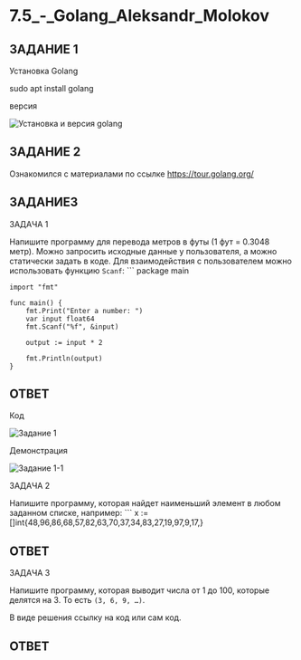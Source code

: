 # 7.5_-_Golang_Aleksandr_Molokov

## ЗАДАНИЕ 1

Установка Golang

sudo apt install golang

версия

![Установка и версия golang](https://user-images.githubusercontent.com/109212419/209213114-55178ea2-0a39-4fca-8866-f80af4cec027.jpg)


## ЗАДАНИЕ 2

Ознакомился с материалами по ссылке https://tour.golang.org/

## ЗАДАНИЕ3

ЗАДАЧА 1

 Напишите программу для перевода метров в футы (1 фут = 0.3048 метр). Можно запросить исходные данные 
у пользователя, а можно статически задать в коде.
    Для взаимодействия с пользователем можно использовать функцию `Scanf`:
    ```
    package main
    
    import "fmt"
    
    func main() {
        fmt.Print("Enter a number: ")
        var input float64
        fmt.Scanf("%f", &input)
    
        output := input * 2
    
        fmt.Println(output)    
    }
  
  ## ОТВЕТ
  
Код
 
![Задание 1](https://user-images.githubusercontent.com/109212419/209216734-6e223709-01b4-437f-884f-aae78bcbdd64.jpg)

Демонстрация

![Задание 1-1](https://user-images.githubusercontent.com/109212419/209216837-df115a8f-6d5e-4895-971e-398cae15500c.jpg)

  
ЗАДАЧА 2

Напишите программу, которая найдет наименьший элемент в любом заданном списке, например:
    ```
    x := []int{48,96,86,68,57,82,63,70,37,34,83,27,19,97,9,17,}
    
## ОТВЕТ    
    
ЗАДАЧА 3

Напишите программу, которая выводит числа от 1 до 100, которые делятся на 3. То есть `(3, 6, 9, …)`.

В виде решения ссылку на код или сам код. 

## ОТВЕТ
